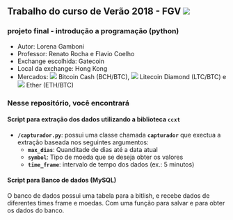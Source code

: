 ## Trabalho do curso de Verão 2018 - FGV ![](https://user-images.githubusercontent.com/1294454/28646817-508457f2-726c-11e7-9eeb-3528d2413a58.jpg)
### projeto final - introdução a programação (python)

  - Autor: Lorena Gamboni
  - Professor: Renato Rocha e Flavio Coelho
  - Exchange escolhida: Gatecoin
  - Local da exchange: Hong Kong
  - Mercados: ![](https://o56yv98bm.qnssl.com/coin_BCH.png?imageView2/2/w/19) Bitcoin Cash (BCH/BTC), ![](https://o56yv98bm.qnssl.com/coin_LTC.png?imageView2/2/w/19) Litecoin Diamond (LTC/BTC) e ![](https://o56yv98bm.qnssl.com/coin_ETH.png?imageView2/2/w/19) Ether (ETH/BTC)


### Nesse repositório, você encontrará

####   Script para extração dos dados utilizando a biblioteca **`ccxt`**

  - **`/capturador.py`**: possui uma classe chamada **`capturador`** que exectua a extração baseada nos seguintes argumentos: 
    - **`max_dias`**: Quanditade de dias até a data atual
    - **`symbol`**: Tipo de moeda que se deseja obter os valores
    - **`time_frame`**: intervalo de tempo dos dados (ex.: 5 minutos)


####  Script para Banco de dados (MySQL) 
  
  O banco de dados possui uma tabela para a bitlish, e recebe dados de diferentes times frame e moedas. Com uma função para salvar e para obter os dados do banco.
  
    


